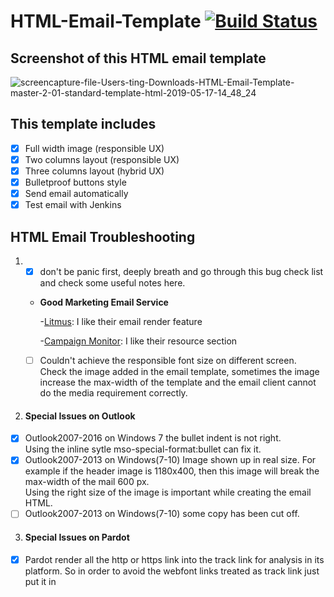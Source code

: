 # HTML-Email-Template [![Build Status](https://img.shields.io/travis/fatih/color.svg?style=flat-square)](https://travis-ci.org/fatih/color)

## Screenshot of this HTML email template
![screencapture-file-Users-ting-Downloads-HTML-Email-Template-master-2-01-standard-template-html-2019-05-17-14_48_24](https://user-images.githubusercontent.com/2945947/57949920-bbfe6000-78b3-11e9-8aeb-2e471404f9de.png)

## This template includes
- [x] Full width image (responsible UX)
- [x] Two columns layout (responsible UX)
- [x] Three columns layout (hybrid UX)
- [x] Bulletproof buttons style
- [x] Send email automatically 
- [x] Test email with Jenkins

## HTML Email Troubleshooting
1. - [x] don't be panic first, deeply breath and go through this bug check list and check some useful notes here.

   - **Good Marketing Email Service**

     -[Litmus](https://litmus.com): I like their email render feature
  
     -[Campaign Monitor](https://www.campaignmonitor.com): I like their resource section
  
   - [ ] Couldn't achieve the responsible font size on different screen.<br/>Check the image added in the email template, sometimes the image increase the max-width of the template and the email client cannot do the media requirement correctly.

2. #### Special Issues on Outlook
- [x] Outlook2007-2016 on Windows 7 the bullet indent is not right.<br/>  Using the inline sytle mso-special-format:bullet can fix it.
- [x] Outlook2007-2013 on Windows(7-10) Image shown up in real size. For example if the header image is 1180x400, then this image will break the max-width of the mail 600 px. <br/>
  Using the right size of the image is important while creating the email HTML.
- [ ] Outlook2007-2013 on Windows(7-10) some copy has been cut off.

3. #### Special Issues on Pardot
- [x] Pardot render all the http or https link into the track link for analysis in its platform. So in order to avoid the webfont links treated as track link just put it in <style> tag.

## SendEmail service on MacOS
- [x] I personally don't like the test email feature from Pardot, since it is too too slow, local server might be pretty fast. Use command line here can make life much easier. Here is my try, installed SendEmail service on MacOS.

```
brew SendEmail
```

> /usr/local/Cellar/sendemail/1.56/bin/sendEmail -f yoursender@gmail.com -t yourRecipient@gmail.com < youttestemail.html -s smtp.gmail.com:587 -xu youraccount@gmail.com -xp password

- [x] Jenkins pipeline service is perfect to test the created template on your own email client, and the speed is extreamly fast. 
If you never use it before, you can follow [this post](https://medium.com/@gustavo.guss/jenkins-sending-email-on-post-build-938b236545d2) to configure the Jenkins Email plugins, then create the pipeline and configure it as the screenshot, then add the script to the pipeline part and build it.

## Email Test with Jenkins pipeline settings
![screencapture-file-Jenkins-pipeline-settings](https://user-images.githubusercontent.com/2945947/58354564-de5a2580-7e3f-11e9-818a-a38afcef1464.png)

```
pipeline {
   agent any
    stages {
        stage('clone repo and clean it'){
            steps{
                sh "rm -rf HTML-Email-Template"
                sh "git clone https://github.com/sparrowxiao/HTML-Email-Template.git"
            }
        }
        stage('Ok') {
            steps {
                echo "Ok"
            }
        }
    }
    post {
        always {
            emailext mimeType: 'text/html', 
            body: '${FILE,path="/Users/Shared/Jenkins/Home/workspace/send-test-email/HTML-Email-Template/01-standard-template.html"}', recipientProviders: [[$class: 'DevelopersRecipientProvider'], [$class: 'RequesterRecipientProvider']], subject: 'Test'
        }
    }
  
}
```



